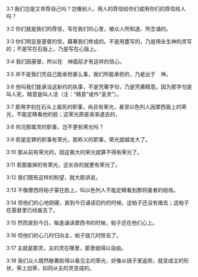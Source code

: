 <a id="1"></a>3:1  我们岂是又举荐自己吗？岂像别人，用人的荐信给你们或用你们的荐信给人吗？  

<a id="2"></a>3:2  你们就是我们的荐信，写在我们的心里，被众人所知道、所念诵的。  

<a id="3"></a>3:3  你们明显是基督的信，藉著我们修成的。不是用墨写的，乃是用永生神的灵写的；不是写在石版上，乃是写在心版上。  

<a id="4"></a>3:4  我们因基督，所以在　神面前才有这样的信心。  

<a id="5"></a>3:5  并不是我们凭自己能承担甚么事，我们所能承担的，乃是出于　神。  

<a id="6"></a>3:6  他叫我们能承当这新约的执事，不是凭著字句，乃是凭著精意。因为那字句是叫人死，精意是叫人活（注：“精意”或作“圣灵”）。  

<a id="7"></a>3:7  那用字刻在石头上属死的职事，尚且有荣光，甚至以色列人因摩西面上的荣光，不能定睛看他的脸；这荣光原是渐渐退去的，  

<a id="8"></a>3:8  何况那属灵的职事，岂不更有荣光吗？  

<a id="9"></a>3:9  若是定罪的职事有荣光，那称义的职事，荣光就越发大了。  

<a id="10"></a>3:10  那从前有荣光的，因这极大的荣光就算不得有荣光了。  

<a id="11"></a>3:11  若那废掉的有荣光，这长存的就更有荣光了。  

<a id="12"></a>3:12  我们既有这样的盼望，就大胆讲说，  

<a id="13"></a>3:13  不像摩西将帕子蒙在脸上，叫以色列人不能定睛看到那将废者的结局。  

<a id="14"></a>3:14  但他们的心地刚硬，直到今日诵读旧约的时候，这帕子还没有揭去；这帕子在基督里已经废去了。  

<a id="15"></a>3:15  然而直到今日，每逢诵读摩西书的时候，帕子还在他们心上。  

<a id="16"></a>3:16  但他们的心几时归向主，帕子就几时除去了。  

<a id="17"></a>3:17  主就是那灵，主的灵在哪里，那里就得以自由。  

<a id="18"></a>3:18  我们众人既然敞著脸得以看见主的荣光，好像从镜子里返照，就变成主的形状，荣上加荣，如同从主的灵变成的。  
